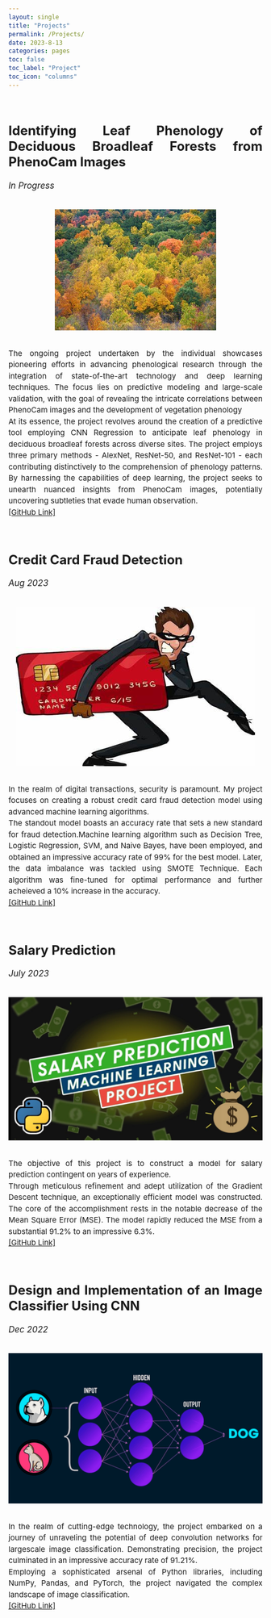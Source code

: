 ```yaml
---
layout: single
title: "Projects"
permalink: /Projects/
date: 2023-8-13
categories: pages
toc: false
toc_label: "Project"
toc_icon: "columns"
---
```

<style>
    .image-container {
        display: flex;
        justify-content: center;
    }
    
    .project-image {
        width: 300px; /* Adjust the width as needed */
        height: 300px; /* Adjust the height as needed */
        margin: 10px; /* Add some margin between images */
    }
</style>
  
  <div style="text-align: justify; font-size: 17px;">     
    <h2><strong><br>Identifying Leaf Phenology of Deciduous Broadleaf Forests from PhenoCam Images</strong></h2>
     <p><i>In Progress</i></p><br>
     <div class="image-container"><img src="/assets/images/decidousForest.jpg" alt="Project Image"> </div>
      <br>               
    <p style="line-height: 1.5; font-size: 15px;">
      The ongoing project undertaken by the individual showcases pioneering efforts in advancing phenological research through the integration of state-of-the-art technology and deep learning techniques. The focus lies on predictive modeling and large-scale validation, with the goal of revealing the intricate correlations between PhenoCam images and the development of vegetation phenology <br>
      At its essence, the project revolves around the creation of a predictive tool employing CNN Regression to anticipate leaf phenology in deciduous broadleaf forests across diverse sites. The project employs three primary methods - AlexNet, ResNet-50, and ResNet-101 - each contributing distinctively to the comprehension of phenology patterns. By harnessing the capabilities of deep learning, the project seeks to unearth nuanced insights from PhenoCam images, potentially uncovering subtleties that evade human observation.<br>
      <a href="https://github.com/AmritaNeogi/PhenoCam-Image-Analysis-Using-CNN">[GitHub Link]</a><br>      
    </p>
   </div> 

   <div style="text-align: justify; font-size: 17px;">     
    <h2><strong><br>Credit Card Fraud Detection</strong></h2>
     <p><i>Aug 2023</i></p><br>
     <div class="image-container"><img src="/assets/images/credit_card.jpeg" alt="Project Image"> </div>
      <br>               
    <p style="line-height: 1.5; font-size: 15px;">
      In the realm of digital transactions, security is paramount. My project focuses on creating a robust credit card fraud detection model using advanced machine learning algorithms. <br> 
      The standout model boasts an accuracy rate that sets a new standard for fraud detection.Machine learning algorithm such as Decision Tree, Logistic Regression, SVM, and Naive Bayes, have been employed, and obtained an impressive accuracy rate of 99% for the best model. 
      Later, the data imbalance was tackled using SMOTE Technique. Each algorithm was fine-tuned for optimal performance and further acheieved a 10% increase in the accuracy.<br>
      <a href="https://github.com/AmritaNeogi/Data-Science-Project-Credit-Card-Fraud-Detection">[GitHub Link]</a><br>      
    </p>
   </div> 

   <div style="text-align: justify; font-size: 17px;">     
    <h2><strong><br>Salary Prediction</strong></h2>
     <p><i>July 2023</i></p><br>
      <div class="image-container"><img src="/assets/images/salary_pred.jpg" alt="Project Image"> </div>
      <br>               
    <p style="line-height: 1.5; font-size: 15px;">
      The objective of this project is to construct a model for salary prediction contingent on years of experience.<br>
      Through meticulous refinement and adept utilization of the Gradient Descent technique, an exceptionally efficient model was constructed. The core of the accomplishment rests in the notable decrease of the Mean Square Error (MSE). The model rapidly reduced the MSE from a substantial 91.2% to an impressive 6.3%.<br>
      <a href="https://github.com/AmritaNeogi/Data-Science-Project-Salary-Prediction">[GitHub Link]</a><br>      
    </p>
   </div> 
      
   <div style="text-align: justify; font-size: 17px;">     
    <h2><strong><br>Design and Implementation of an Image Classifier Using CNN</strong></h2>
     <p><i>Dec 2022</i></p><br>
      <div class="image-container"><img src="/assets/images/image_classifier.png" alt="Project Image"></div>
      <br>               
    <p style="line-height: 1.5; font-size: 15px;">    
      In the realm of cutting-edge technology, the project embarked on a journey of unraveling the potential of deep convolution networks for largescale image classification. Demonstrating precision, the project culminated in an impressive accuracy rate of 91.21%. <br>
      Employing a sophisticated arsenal of Python libraries, including NumPy, Pandas, and PyTorch, the project navigated the complex landscape of image classification.<br>
      <a href="https://github.com/ISTA421INFO521/final-project-AmritaNeogi">[GitHub Link]</a><br>      
    </p>
   </div> 
    


